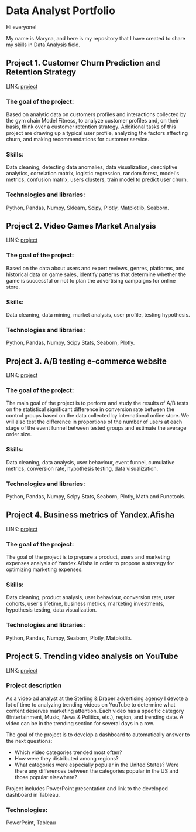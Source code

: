 # Data Analyst Portfolio

Hi everyone! 

My name is Maryna, and here is my repository that I have created to share my skills in Data Analysis field.

## Project 1. Customer Churn Prediction and Retention Strategy

LINK: [project](customer_churn_prediction_and_retention)

### The goal of the project:
Based on analytic data on customers profiles and interactions collected by 
the gym chain Model Fitness, to analyze customer profiles and, on their basis,
think over a customer retention strategy. Additional tasks of this project 
are drawing up a typical user profile, analyzing the factors affecting churn,
and making recommendations for customer service.
### Skills:
Data cleaning, detecting data anomalies, data visualization, descriptive analytics, 
correlation matrix, logistic regression, random forest, model's metrics, 
confusion matrix, users clusters, train model to predict user churn.
### Technologies and libraries:
Python, Pandas, Numpy, Sklearn, Scipy, Plotly, Matplotlib, Seaborn.

## Project 2. Video Games Market Analysis

LINK: [project](video_games_sales)

### The goal of the project:
Based on the data about users and expert reviews, genres, platforms, 
and historical data on game sales, identify patterns that determine 
whether the game is successful or not to plan the advertising campaigns 
for online store.
### Skills:
Data cleaning, data mining, market analysis, user profile, testing hypothesis.
### Technologies and libraries:
Python, Pandas, Numpy, Scipy Stats, Seaborn, Plotly.

## Project 3. A/B testing e-commerce website

LINK: [project](ab_test_ecommerce_website)

### The goal of the project:
The main goal of the project is to perform and study the results of A/B 
tests on the statistical significant difference in conversion rate 
between the control groups based on the data collected by international 
online store. We will also test the difference in proportions of the number of users at each stage of the event funnel between tested groups and estimate the average order size.
### Skills:
Data cleaning, data analysis, user behaviour, event funnel, cumulative metrics, conversion rate,
hypothesis testing, data visualization.
### Technologies and libraries:
Python, Pandas, Numpy, Scipy Stats, Seaborn, Plotly, Math and Functools.

## Project 4. Business metrics of Yandex.Afisha

LINK: [project](business_metrics_ecommerce_website)

### The goal of the project:
The goal of the project is to prepare a product, users and marketing expenses analysis of Yandex.Afisha in order to propose a strategy for optimizing marketing expenses.
### Skills:
Data cleaning, product analysis, user behaviour, conversion rate, user cohorts, user's lifetime, business metrics, marketing investments,
hypothesis testing, data visualization.
### Technologies and libraries:
Python, Pandas, Numpy, Seaborn, Plotly, Matplotlib.

## Project 5. Trending video analysis on YouTube

LINK: [project](trending_video_analysis)

### Project description
As a video ad analyst at the Sterling & Draper advertising agency I devote a lot of time to analyzing trending videos on YouTube to determine what content deserves marketing attention.
Each video has a specific category (Entertainment, Music, News & Politics, etc.), region, and trending date.
A video can be in the trending section for several days in a row.

The goal of the project is to develop a dashboard to automatically answer to the next questions:
* Which video categories trended most often?
* How were they distributed among regions?
* What categories were especially popular in the United States? Were there any differences between the categories popular in the US and those popular elsewhere?

Project includes PowerPoint presentation and link to the developed dashboard in Tableau.

### Technologies: 
PowerPoint, Tableau